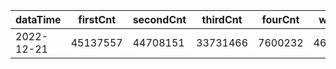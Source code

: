 |dataTime|firstCnt|secondCnt|thirdCnt|fourCnt|winCnt|vrate|wrate|
|-|-|-|-|-|-|-|-|
|2022-12-21|45137557|44708151|33731466|7600232|4605166|89.1%|9.8%|